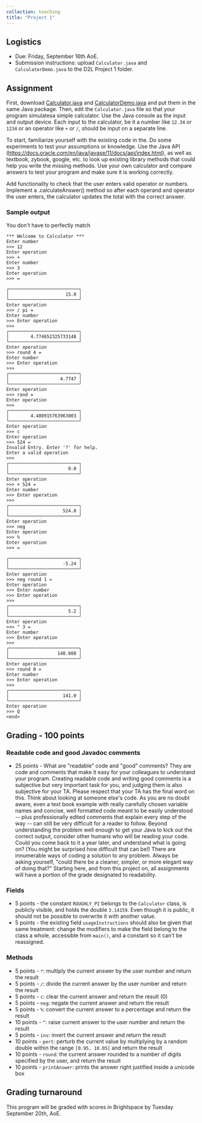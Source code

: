 ```yaml
---
collection: teaching
title: "Project 1"
---
```


## Logistics
* Due: Friday, September 16th AoE.
* Submission instructions: upload `Calculator.java` and `CalculatorDemo.java`
	to the D2L Project 1 folder.


## Assignment

First, download [Calculator.java]() and [CalculatorDemo.java]() and put them in
the same Java package. Then, edit the `Calculator.java` file so that your
program  simulatesa simple calculator. Use the Java console as the input and
output device. Each input to the calculator, be it a number like `12.34` or
`1234` or an operator like `+` or `/`, should be input on a separate line.

To start, familiarize yourself with the existing code in the. Do some experiments to test your assumptions or knowledge. Use the Java API (https://docs.oracle.com/en/java/javase/11/docs/api/index.html), as well as textbook, zybook, google, etc. to look up existing library methods that could help you write the missing methods. Use your own calculator and compare answers to test your program and make sure it is working correctly.

Add functionality to check that the user enters valid operator or numbers. Implement a .calculateAnswer() method so after each operand and operator the user enters, the calculator updates the total with the correct answer.

### Sample output
You don't have to perfectly match

```
*** Welcome to Calculator ***
Enter number
>>> 12
Enter operation
>>> +
Enter number
>>> 3
Enter operation
>>> =

┌──────────────────────────┐
│                     15.0 │
└──────────────────────────┘
Enter operation
>>> / pi =
Enter number
>>> Enter operation
>>>
┌──────────────────────────┐
│        4.774652325733148 │
└──────────────────────────┘
Enter operation
>>> round 4 =
Enter number
>>> Enter operation
>>>
┌──────────────────────────┐
│                   4.7747 │
└──────────────────────────┘
Enter operation
>>> rand =
Enter operation
>>>
┌──────────────────────────┐
│        4.480915763963003 │
└──────────────────────────┘
Enter operation
>>> c
Enter operation
>>> 524 =
Invalid Entry. Enter '?' for help.
Enter a valid operation
>>>
┌──────────────────────────┐
│                      0.0 │
└──────────────────────────┘
Enter operation
>>> + 524 =
Enter number
>>> Enter operation
>>>
┌──────────────────────────┐
│                    524.0 │
└──────────────────────────┘
Enter operation
>>> neg
Enter operation
>>> %
Enter operation
>>> =

┌──────────────────────────┐
│                    -5.24 │
└──────────────────────────┘
Enter operation
>>> neg round 1 =
Enter operation
>>> Enter number
>>> Enter operation
>>>
┌──────────────────────────┐
│                      5.2 │
└──────────────────────────┘
Enter operation
>>> ^ 3 =
Enter number
>>> Enter operation
>>>
┌──────────────────────────┐
│                  140.608 │
└──────────────────────────┘
Enter operation
>>> round 0 =
Enter number
>>> Enter operation
>>>
┌──────────────────────────┐
│                    141.0 │
└──────────────────────────┘
Enter operation
>>> Q
<end>
```

## Grading - 100 points

### Readable code and good Javadoc comments
* 25 points -  What are "readable" code
and  "good" comments? They are code and comments that make it easy for your
colleagues to understand your program. Creating readable code and writing good
comments is a subjective but very important task for you, and judging them is also subjective
for your TA. Please respect that your TA has the final word on this. Think about
looking at someone else's code. As you are no doubt aware, even a text book
example with really carefully chosen variable names and concise, well formatted
code meant to be easily understood -- plus professionally edited comments that
explain every step of the way -- can still be very difficult for a reader to
follow. Beyond understanding the problem well enough to get your Java to kick
out the correct output, consider other humans who will be reading your code.
Could you come back to it a year later, and understand what is going on? (You
might be surprised how difficult that can be!) There are innumerable ways of
coding a solution to any problem. Always be asking yourself, "could there be a
cleaner, simpler, or more elegant way of doing that?" Starting here, and from
this project on, all assignments will have a portion of the grade designated to
readability.

### Fields
* 5 points - the constant `ROUGHLY_PI` belongs to the `Calculator` class, is
publicly visible, and holds the double `3.14159`. Even though it is public, it
should not be possible to overwrite it with another value.
* 5 points - the existing field `usageInstructions` should also be given that
same treatment: change the modifiers to make the field belong to the class a
whole, accessible from `main()`, and a constant so it can't be reassigned.

### Methods

* 5 points - `*`:  multiply the current answer by the user number and return the result
* 5 points - `/`: divide the current answer by the user number and return the result
* 5 points - `c`: clear the current answer and return the result (0)
* 5 points - `neg`: negate the current answer and return the result
* 5 points - `%`: convert the current answer to a percentage and return the result
* 10 points - `^`: raise current answer to the user number and return the result
* 5 points - `inv`: invert the current answer and return the result
* 10 points - `pert`: perturb the current value by multiplying by a random double within the range `[0.95, 10.05]` and return the result
* 10 points - `round`: the current answer rounded to a number of digits specified by the user, and return the result
* 10 points - `printAnswer`: prints the answer right justified inside a unicode box



## Grading turnaround
This program will be graded with scores in Brightspace by Tuesday September
20th, AoE.
